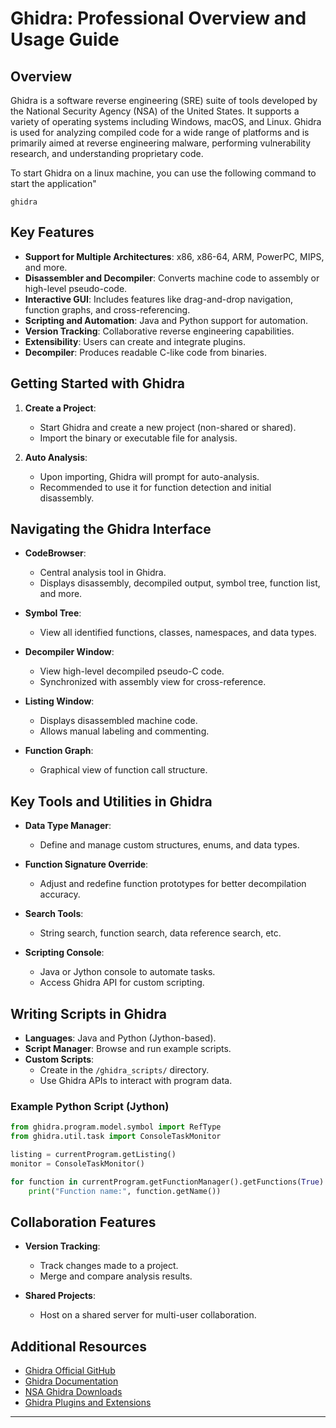 # Ghidra: Professional Overview and Usage Guide

## Overview
Ghidra is a software reverse engineering (SRE) suite of tools developed by the National Security Agency (NSA) of the United States. It supports a variety of operating systems including Windows, macOS, and Linux. Ghidra is used for analyzing compiled code for a wide range of platforms and is primarily aimed at reverse engineering malware, performing vulnerability research, and understanding proprietary code.

To start Ghidra on a linux machine, you can use the following command to start the application"
```
ghidra
```
## Key Features
- **Support for Multiple Architectures**: x86, x86-64, ARM, PowerPC, MIPS, and more.
- **Disassembler and Decompiler**: Converts machine code to assembly or high-level pseudo-code.
- **Interactive GUI**: Includes features like drag-and-drop navigation, function graphs, and cross-referencing.
- **Scripting and Automation**: Java and Python support for automation.
- **Version Tracking**: Collaborative reverse engineering capabilities.
- **Extensibility**: Users can create and integrate plugins.
- **Decompiler**: Produces readable C-like code from binaries.

## Getting Started with Ghidra
1. **Create a Project**:
   - Start Ghidra and create a new project (non-shared or shared).
   - Import the binary or executable file for analysis.

2. **Auto Analysis**:
   - Upon importing, Ghidra will prompt for auto-analysis.
   - Recommended to use it for function detection and initial disassembly.

## Navigating the Ghidra Interface
- **CodeBrowser**:
  - Central analysis tool in Ghidra.
  - Displays disassembly, decompiled output, symbol tree, function list, and more.

- **Symbol Tree**:
  - View all identified functions, classes, namespaces, and data types.

- **Decompiler Window**:
  - View high-level decompiled pseudo-C code.
  - Synchronized with assembly view for cross-reference.

- **Listing Window**:
  - Displays disassembled machine code.
  - Allows manual labeling and commenting.

- **Function Graph**:
  - Graphical view of function call structure.

## Key Tools and Utilities in Ghidra
- **Data Type Manager**:
  - Define and manage custom structures, enums, and data types.

- **Function Signature Override**:
  - Adjust and redefine function prototypes for better decompilation accuracy.

- **Search Tools**:
  - String search, function search, data reference search, etc.

- **Scripting Console**:
  - Java or Jython console to automate tasks.
  - Access Ghidra API for custom scripting.

## Writing Scripts in Ghidra
- **Languages**: Java and Python (Jython-based).
- **Script Manager**: Browse and run example scripts.
- **Custom Scripts**:
  - Create in the `/ghidra_scripts/` directory.
  - Use Ghidra APIs to interact with program data.

### Example Python Script (Jython)
```python
from ghidra.program.model.symbol import RefType
from ghidra.util.task import ConsoleTaskMonitor

listing = currentProgram.getListing()
monitor = ConsoleTaskMonitor()

for function in currentProgram.getFunctionManager().getFunctions(True):
    print("Function name:", function.getName())
```

## Collaboration Features
- **Version Tracking**:
  - Track changes made to a project.
  - Merge and compare analysis results.

- **Shared Projects**:
  - Host on a shared server for multi-user collaboration.

## Additional Resources
- [Ghidra Official GitHub](https://github.com/NationalSecurityAgency/ghidra)
- [Ghidra Documentation](https://ghidra-sre.org/Documentation.html)
- [NSA Ghidra Downloads](https://ghidra-sre.org/)
- [Ghidra Plugins and Extensions](https://ghidra-sre.org/Extensions.html)

---
